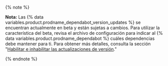 {% note %}

**Nota:** Las {% data variables.product.prodname_dependabot_version_updates %} se encuentran actualmente en beta y están sujetas a cambios. Para utilizar la característica del beta, revisa el archivo de configuración para indicar al {% data variables.product.prodname_dependabot %} cuáles dependencias debe mantener para ti. Para obtener más detalles, consulta la sección "[Habilitar e inhabilitar las actualizaciones de versión](/github/administering-a-repository/enabling-and-disabling-version-updates)."

{% endnote %}
